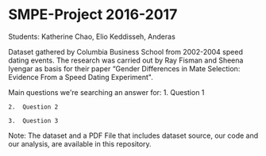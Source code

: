 # SMPE-Project 2016-2017
Students: Katherine Chao, Elio Keddisseh, Anderas 

Dataset gathered by Columbia Business School from 2002-2004 speed dating events. The research was carried out by Ray Fisman and Sheena Iyengar as basis for their paper “Gender Differences in Mate Selection: Evidence From a Speed Dating Experiment".

Main questions we're searching an answer for:
    1.  Question 1
  
    2.  Question 2
  
    3.  Question 3
    
Note: The dataset and a PDF File that includes dataset source, our code and our analysis, are available in this repository.

